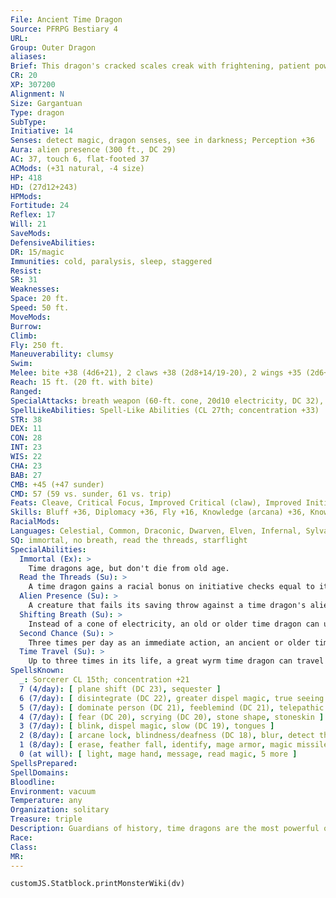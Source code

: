 ```yaml
---
File: Ancient Time Dragon
Source: PFRPG Bestiary 4
URL: 
Group: Outer Dragon
aliases: 
Brief: This dragon's cracked scales creak with frightening, patient power. Some of its horns are ancient and brittle, others new and pristine.
CR: 20
XP: 307200
Alignment: N
Size: Gargantuan
Type: dragon
SubType: 
Initiative: 14
Senses: detect magic, dragon senses, see in darkness; Perception +36
Aura: alien presence (300 ft., DC 29)
AC: 37, touch 6, flat-footed 37
ACMods: (+31 natural, -4 size)
HP: 418
HD: (27d12+243)
HPMods: 
Fortitude: 24
Reflex: 17
Will: 21
SaveMods: 
DefensiveAbilities: 
DR: 15/magic
Immunities: cold, paralysis, sleep, staggered
Resist: 
SR: 31
Weaknesses: 
Space: 20 ft.
Speed: 50 ft.
MoveMods: 
Burrow: 
Climb: 
Fly: 250 ft.
Maneuverability: clumsy
Swim: 
Melee: bite +38 (4d6+21), 2 claws +38 (2d8+14/19-20), 2 wings +35 (2d6+7), tail slap +35 (2d8+21)
Reach: 15 ft. (20 ft. with bite)
Ranged: 
SpecialAttacks: breath weapon (60-ft. cone, 20d10 electricity, DC 32), crush, second chance, shifting breath (5 rounds), tail sweep
SpellLikeAbilities: Spell-Like Abilities (CL 27th; concentration +33)  Constant-detect magic  At Will-clairaudience/clairvoyance, legend lore, locate creature, share memoryUM
STR: 38
DEX: 11
CON: 28
INT: 23
WIS: 22
CHA: 23
BAB: 27
CMB: +45 (+47 sunder)
CMD: 57 (59 vs. sunder, 61 vs. trip)
Feats: Cleave, Critical Focus, Improved Critical (claw), Improved Initiative, Improved Sunder, Lightning Reflexes, Multiattack, Power Attack, Quicken Spell, Skill Focus (Knowledge [history]), Spell Penetration, Step Up, Weapon Focus (bite), Weapon Focus (claw)
Skills: Bluff +36, Diplomacy +36, Fly +16, Knowledge (arcana) +36, Knowledge (geography) +36, Knowledge (nobility) +36, Knowledge (planes) +36, Knowledge (religion) +36, Knowledge (history) +42, Perception +36, Sense Motive +36, Spellcraft +36
RacialMods: 
Languages: Celestial, Common, Draconic, Dwarven, Elven, Infernal, Sylvan
SQ: immortal, no breath, read the threads, starflight
SpecialAbilities:
  Immortal (Ex): >
    Time dragons age, but don't die from old age.
  Read the Threads (Su): >
    A time dragon gains a racial bonus on initiative checks equal to its age category. In addition, a time dragon is immune to the staggered condition.
  Alien Presence (Su): >
    A creature that fails its saving throw against a time dragon's alien presence is staggered for 5d6 rounds (or stunned if it has 4 Hit Dice or fewer).
  Shifting Breath (Su): >
    Instead of a cone of electricity, an old or older time dragon can use its breath weapon to displace creatures in time. Each creature in the cone must succeed at a Will save or be shifted forward in time a number of rounds equal to 1/2 the dragon's age category (DC equal to breath weapon). For an affected creature, it's as if no time passed. Creatures that succeed at their saves are staggered for 1 round.
  Second Chance (Su): >
    Three times per day as an immediate action, an ancient or older time dragon can force a creature (including itself) to reroll any d20 roll. The target must use the result of the second roll.
  Time Travel (Su): >
    Up to three times in its life, a great wyrm time dragon can travel to any point in time, taking with it a number of willing creatures equal to its Charisma modifier.
SpellsKnown:
  _: Sorcerer CL 15th; concentration +21
  7 (4/day): [ plane shift (DC 23), sequester ]
  6 (7/day): [ disintegrate (DC 22), greater dispel magic, true seeing ]
  5 (7/day): [ dominate person (DC 21), feeblemind (DC 21), telepathic bond, teleport ]
  4 (7/day): [ fear (DC 20), scrying (DC 20), stone shape, stoneskin ]
  3 (7/day): [ blink, dispel magic, slow (DC 19), tongues ]
  2 (8/day): [ arcane lock, blindness/deafness (DC 18), blur, detect thoughts (DC 18), memory lapseAPG (DC 18) ]
  1 (8/day): [ erase, feather fall, identify, mage armor, magic missile ]
  0 (at will): [ light, mage hand, message, read magic, 5 more ]
SpellsPrepared: 
SpellDomains: 
Bloodline: 
Environment: vacuum
Temperature: any
Organization: solitary
Treasure: triple
Description: Guardians of history, time dragons are the most powerful of the outer dragons. Watchers and waiters, time dragons guard the universe against those that would interfere with the natural temporal order.
Race: 
Class: 
MR: 
---
```

```dataviewjs
customJS.Statblock.printMonsterWiki(dv)
```
